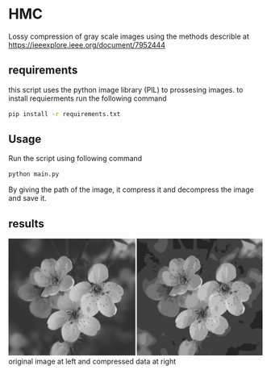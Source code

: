 # HMC
Lossy compression of gray scale images using the methods describle at  https://ieeexplore.ieee.org/document/7952444

## requirements
this script uses the python image library (PIL) to prossesing images.
to install requierments run the following command

```bash
pip install -r requirements.txt
```

## Usage
Run the script using following command

```bash
python main.py
```
By giving the path of the image, it compress it and decompress the image and save it. 

## results

![Test image and compression result](https://github.com/m-rashvand/HMC/blob/main/test.png "test")
original image at left and compressed data at right
